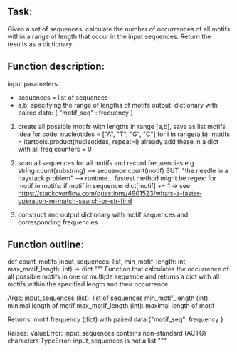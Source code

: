 ## Task:
Given a set of sequences, calculate the number of occurrences of all motifs within a range of 
length that occur in the input sequences. Return the results as a dictionary.

## Function description:

input parameters:
* sequences = list of sequences
* a,b: specifying the range of lengths of motifs 
output: dictionary with paired data: { "motif_seq" : frequency }

1) create all possible motifs with lengths in range [a,b], save as list motifs
idea for code:
nucleotides = ["A", "T", "G", "C"]
for i in range(a,b):
	motifs = itertools.product(nucleotides, repeat=i)
already add these in a dict with all freq counters = 0
	
2) scan all sequences for all motifs and record frequencies
e.g. string.count(substring) --> sequence.count(motif)
BUT: "the needle in a haystack problem" --> runtime...
fastest method might be regex: 
for motif in motifs:
    if motif in sequence:
        dict[motif] += 1
-> see https://stackoverflow.com/questions/4901523/whats-a-faster-operation-re-match-search-or-str-find

3) construct and output dictionary with motif sequences and corresponding frequencies

## Function outline: 

def count_motifs(input_sequences: list, min_motif_length: int, max_motif_length: int) -> dict
""" Function that calculates the occurrence of all possible motifs in one or multiple sequence and 
    returns a dict with all motifs within the specified length and their occurrence

Args: 
    input_sequences (list): list of sequences
    min_motif_length (int): minimal length of motif
    max_motif_length (int): maximal length of motif
   
Returns:
    motif frequency (dict) with paired data {"motif_seq": frequency }
    
Raises:
    ValueError: input_sequences contains non-standard (ACTG) characters
    TypeError: input_sequences is not a list
"""
